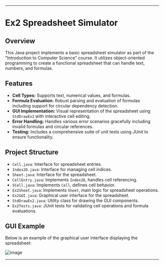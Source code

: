 
---

# Ex2 Spreadsheet Simulator

## Overview
This Java project implements a basic spreadsheet simulator as part of the "Introduction to Computer Science" course. It utilizes object-oriented programming to create a functional spreadsheet that can handle text, numbers, and formulas.

## Features
- **Cell Types:** Supports text, numerical values, and formulas.
- **Formula Evaluation:** Robust parsing and evaluation of formulas including support for circular dependency detection.
- **GUI Implementation:** Visual representation of the spreadsheet using `StdDrawEx2` with interactive cell editing.
- **Error Handling:** Handles various error scenarios gracefully including invalid formulas and circular references.
- **Testing:** Includes a comprehensive suite of unit tests using JUnit to ensure functionality.

## Project Structure
- `Cell.java`: Interface for spreadsheet entries.
- `Index2D.java`: Interface for managing cell indices.
- `Sheet.java`: Interface for the spreadsheet.
- `CellEntry.java`: Implements `Index2D`, handles cell referencing.
- `SCell.java`: Implements `Cell`, defines cell behavior.
- `Ex2Sheet.java`: Implements `Sheet`, main logic for spreadsheet operations.
- `Ex2GUI.java`: Graphical user interface for the spreadsheet.
- `StdDrawEx2.java`: Utility class for drawing the GUI components.
- `Ex2Tests.java`: JUnit tests for validating cell operations and formula evaluations.

## GUI Example
Below is an example of the graphical user interface displaying the spreadsheet:

![image](https://github.com/user-attachments/assets/3587b0c5-2fb3-4b14-88b2-a53914b44112)



---
